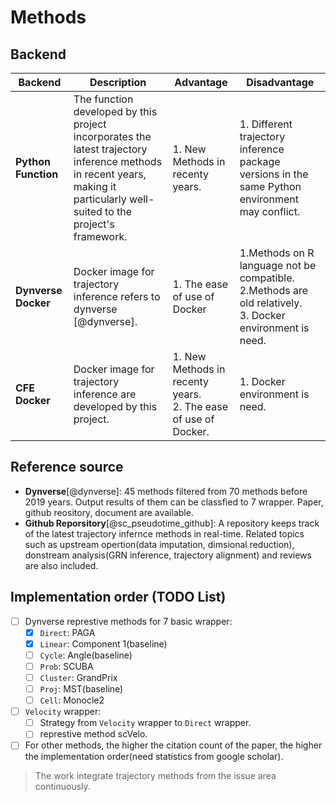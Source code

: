 # Methods

## Backend

|Backend|Description|Advantage|Disadvantage|
| ---- | ---- | ---- | ---- |
|**Python Function**|The function developed by this project incorporates the latest trajectory inference methods in recent years, making it particularly well-suited to the project's framework.|1. New Methods in recenty years. <br>| 1. Different trajectory inference package versions in the same Python environment may conflict. |
|**Dynverse Docker**|Docker image for trajectory inference refers to dynverse [@dynverse].|1. The ease of use of Docker |1.Methods on R language not be compatible. <br> 2.Methods are old relatively. <br> 3. Docker environment is need.
|**CFE Docker**|Docker image for trajectory inference are developed by this project.|1. New Methods in recenty years. <br>2. The ease of use of Docker. |1. Docker environment is need. |

## Reference source

- **Dynverse**[@dynverse]: 45 methods filtered from 70 methods before 2019 years. Output results of them can be classfied to 7 wrapper. Paper, github reository, document are available.
- **Github Reporsitory**[@sc_pseudotime_github]: A repository keeps track of the latest trajectory infernce methods in real-time. Related topics such as upstream opertion(data imputation, dimsional reduction), donstream analysis(GRN inference, trajectory alignment) and reviews are also included.

## Implementation order (TODO List)

- [ ] Dynverse represtive methods for 7 basic wrapper:
    - [x] `Direct`: PAGA
    - [x] `Linear`: Component 1(baseline)
    - [ ] `Cycle`: Angle(baseline)
    - [ ] `Prob`: SCUBA
    - [ ] `Cluster`: GrandPrix
    - [ ] `Proj`: MST(baseline)
    - [ ]  `Cell`: Monocle2
- [ ] `Velocity` wrapper:
    - [ ] Strategy from `Velocity` wrapper to `Direct` wrapper.
    - [ ] represtive method scVelo.
- [ ] For other methods, the higher the citation count of the paper, the higher the implementation order(need statistics from google scholar).

> The work integrate trajectory methods from the issue area continuously.
